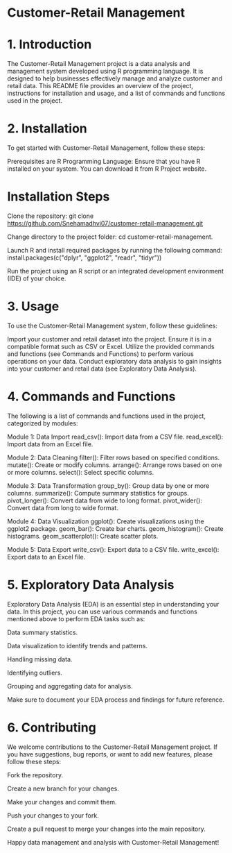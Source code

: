 # Customer-Retail Management 
# 1. Introduction
The Customer-Retail Management project is a data analysis and management system developed using R programming language. It is designed to help businesses effectively manage and analyze customer and retail data. This README file provides an overview of the project, instructions for installation and usage, and a list of commands and functions used in the project.

# 2. Installation
To get started with Customer-Retail Management, follow these steps:

 Prerequisites are 
R Programming Language: Ensure that you have R installed on your system. You can download it from R Project website.

# Installation Steps
Clone the repository:
git clone https://github.com/Snehamadhvi07/customer-retail-management.git

Change directory to the project folder:
cd customer-retail-management.

Launch R and install required packages by running the following command:
install.packages(c("dplyr", "ggplot2", "readr", "tidyr"))

Run the project using an R script or an integrated development environment (IDE) of your choice.

# 3. Usage
To use the Customer-Retail Management system, follow these guidelines:

Import your customer and retail dataset into the project. Ensure it is in a compatible format such as CSV or Excel.
Utilize the provided commands and functions (see Commands and Functions) to perform various operations on your data.
Conduct exploratory data analysis to gain insights into your customer and retail data (see Exploratory Data Analysis).

# 4. Commands and Functions
The following is a list of commands and functions used in the project, categorized by modules:

Module 1: Data Import
read_csv(): Import data from a CSV file.
read_excel(): Import data from an Excel file.

Module 2: Data Cleaning
filter(): Filter rows based on specified conditions.
mutate(): Create or modify columns.
arrange(): Arrange rows based on one or more columns.
select(): Select specific columns.

Module 3: Data Transformation
group_by(): Group data by one or more columns.
summarize(): Compute summary statistics for groups.
pivot_longer(): Convert data from wide to long format.
pivot_wider(): Convert data from long to wide format.

Module 4: Data Visualization
ggplot(): Create visualizations using the ggplot2 package.
geom_bar(): Create bar charts.
geom_histogram(): Create histograms.
geom_scatterplot(): Create scatter plots.

Module 5: Data Export
write_csv(): Export data to a CSV file.
write_excel(): Export data to an Excel file.

# 5. Exploratory Data Analysis
Exploratory Data Analysis (EDA) is an essential step in understanding your data. In this project, you can use various commands and functions mentioned above to perform EDA tasks such as:

Data summary statistics.

Data visualization to identify trends and patterns.

Handling missing data.

Identifying outliers.

Grouping and aggregating data for analysis.

Make sure to document your EDA process and findings for future reference.

# 6. Contributing
We welcome contributions to the Customer-Retail Management project. 
If you have suggestions, bug reports, or want to add new features, please follow these steps:

Fork the repository.

Create a new branch for your changes.

Make your changes and commit them.

Push your changes to your fork.

Create a pull request to merge your changes into the main repository.


Happy data management and analysis with Customer-Retail Management!




